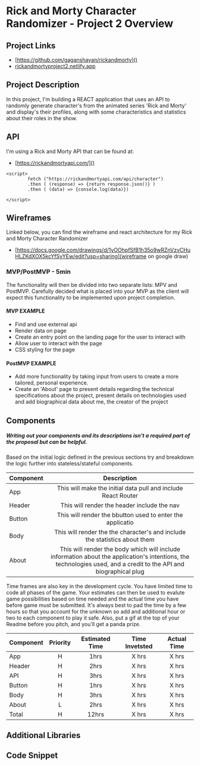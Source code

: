 # Rick and Morty Character Randomizer - Project 2 Overview

## Project Links

- [https://github.com/gaganshayan/rickandmorty]()
- [rickandmortyproject2.netlify.app]()

## Project Description

In this project, I'm building a REACT application that uses an API to randomly generate character's from the animated series 'Rick and Morty' and display's their profiles, along with some characteristics and statistics about their roles in the show. 

## API

I'm using a Rick and Morty API that can be found at:

- [https://rickandmortyapi.com/]()


```
<script>
        fetch ("https://rickandmortyapi.com/api/character")
        .then ( (response) => {return response.json()} )
        .then ( (data) => {console.log(data)})
        
</script>
```


## Wireframes

Linked below, you can find the wireframe and react architecture for my Rick and Morty Character Randomizer

- [https://docs.google.com/drawings/d/1yOOhpfSfB1h35o9wRZnVzvCHuHLZKdXOX5kcYfSyYEw/edit?usp=sharing](wireframe on google draw)


### MVP/PostMVP - 5min

The functionality will then be divided into two separate lists: MPV and PostMVP.  Carefully decided what is placed into your MVP as the client will expect this functionality to be implemented upon project completion.  

#### MVP EXAMPLE
- Find and use external api 
- Render data on page 
- Create an entry point on the landing page for the user to interact with
- Allow user to interact with the page
- CSS styling for the page

#### PostMVP EXAMPLE

- Add more functionality by taking input from users to create a more tailored, personal experience.
- Create an 'About' page to present details regarding the technical specifications about the project, present details on technologies used and add biographical data about me, the creator of the project

## Components
##### Writing out your components and its descriptions isn't a required part of the proposal but can be helpful.

Based on the initial logic defined in the previous sections try and breakdown the logic further into stateless/stateful components. 

| Component | Description | 
| --- | :---: |  
| App | This will make the initial data pull and include React Router| 
| Header | This will render the header include the nav | 
| Button | This will render the bbutton used to enter the applicatio | 
| Body | This will render the the character's and include the statistics about them | 
| About | This will render the body which will include information about the application's intentions, the technologies used, and a credit to the API and biographical plug | 


Time frames are also key in the development cycle.  You have limited time to code all phases of the game.  Your estimates can then be used to evalute game possibilities based on time needed and the actual time you have before game must be submitted. It's always best to pad the time by a few hours so that you account for the unknown so add and additional hour or two to each component to play it safe. Also, put a gif at the top of your Readme before you pitch, and you'll get a panda prize.

| Component | Priority | Estimated Time | Time Invetsted | Actual Time |
| --- | :---: |  :---: | :---: | :---: |
| App | H | 1hrs| X hrs | X hrs |
| Header| H | 2hrs| X hrs | X hrs |
| API | H | 3hrs| X hrs | X hrs |
| Button | H | 1hrs| X hrs | X hrs |
| Body | H | 3hrs| X hrs | X hrs |
| About | L | 2hrs| X hrs | X hrs |
| Total | H | 12hrs| X hrs | X hrs |

## Additional Libraries
 <!-- Use this section to list all supporting libraries and thier role in the project such as Axios, ReactStrap, D3, etc.  -->

## Code Snippet

<!-- Use this section to include a brief code snippet of functionality that you are proud of an a brief description.  Code snippet should not be greater than 10 lines of code. 

```
function reverse(string) {
	// here is the code to reverse a string of text
}
``` -->

